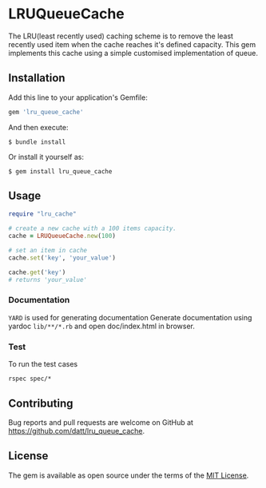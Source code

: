 # LRUQueueCache

The LRU(least recently used) caching scheme is to remove the least recently used item when the cache reaches it's defined capacity. This gem implements this cache using a simple customised implementation of queue.

## Installation

Add this line to your application's Gemfile:

```ruby
gem 'lru_queue_cache'
```

And then execute:

    $ bundle install

Or install it yourself as:

    $ gem install lru_queue_cache

## Usage
```ruby
require "lru_cache"

# create a new cache with a 100 items capacity.
cache = LRUQueueCache.new(100)

# set an item in cache
cache.set('key', 'your_value')

cache.get('key')
# returns 'your_value'

```

### Documentation

`YARD` is used for generating documentation
Generate documentation using yardoc `lib/**/*.rb` and open doc/index.html in browser.


### Test
To run the test cases

`rspec spec/*`

## Contributing

Bug reports and pull requests are welcome on GitHub at https://github.com/datt/lru_queue_cache.


## License

The gem is available as open source under the terms of the [MIT License](https://opensource.org/licenses/MIT).
